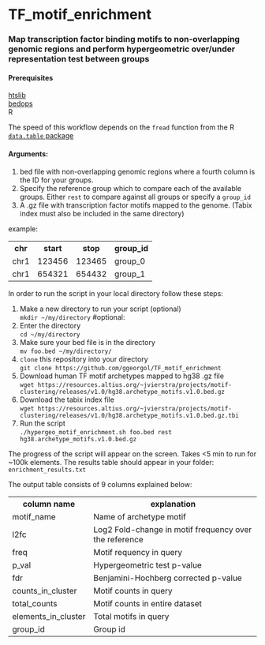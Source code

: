 # TF_motif_enrichment

<h3>Map transcription factor binding motifs to non-overlapping genomic regions and perform hypergeometric over/under representation test between groups</h3>

<h4>Prerequisites</h4>

<a href="http://www.htslib.org/download/">htslib</a><br>
<a href="https://bedops.readthedocs.io/en/latest/">bedops</a><br>
R

The speed of this workflow depends on the `fread` function from the R <a href="https://cran.r-project.org/web/packages/data.table/vignettes/datatable-intro.html">`data.table` package</a>
<br>
<h4>Arguments:</h4>

1. bed file with non-overlapping genomic regions where a fourth column is the ID for your groups.
2. Specify the reference group which to compare each of the available groups. Either `rest` to compare against all groups or specify a `group_id`
3. A .gz file with transcription factor motifs mapped to the genome. (Tabix index must also be included in the same directory)

example:

<table>
  <tr>
    <th>chr</th>
    <th>start</th>
    <th>stop</th>
    <th>group_id</th>
  </tr>
  <tr>
    <td>chr1</td>
    <td>123456</td>
    <td>123465</td>
   <td>group_0</td>
  </tr>
  <tr>
    <td>chr1</td>
    <td>654321</td>
    <td>654432</td>
   <td>group_1</td>
  </tr>
</table>

In order to run the script in your local directory follow these steps:

1.    Make a new directory to run your script (optional)<br>`mkdir ~/my/directory` #optional: 
2.    Enter the directory<br>`cd ~/my/directory`
3.    Make sure your bed file is in the directory<br>`mv foo.bed ~/my/directory/`
4.    `clone` this repository into your directory<br>`git clone https://github.com/ggeorgol/TF_motif_enrichment`
5.    Download human TF motif archetypes mapped to hg38 .gz file<br>`wget https://resources.altius.org/~jvierstra/projects/motif-clustering/releases/v1.0/hg38.archetype_motifs.v1.0.bed.gz`
6.    Download the tabix index file<br>`wget https://resources.altius.org/~jvierstra/projects/motif-clustering/releases/v1.0/hg38.archetype_motifs.v1.0.bed.gz.tbi`
7.    Run the script<br>`./hypergeo_motif_enrichment.sh foo.bed rest hg38.archetype_motifs.v1.0.bed.gz`

The progress of the script will appear on the screen. Takes <5 min to run for ~100k elements. The results table should appear in your folder: `enrichment_results.txt`

The output table consists of 9 columns explained below:

<table>
  <tr>
    <th>column name</th>
    <th>explanation</th>
  </tr>
   <tr>
    <td>motif_name</td>
    <td>Name of archetype motif</td>
  </tr>
  <tr>
    <td>l2fc</td>
    <td>Log2 Fold-change in motif frequency over the reference</td>
  </tr>
  <tr>
    <td>freq</td>
    <td>Motif requency in query</td>
  </tr>
  <tr>
    <td>p_val</td>
    <td>Hypergeometric test p-value</td>
  </tr>
  <tr>
    <td>fdr</td>
    <td>Benjamini-Hochberg corrected p-value</td>
  </tr>
  <tr>
    <td>counts_in_cluster</td>
    <td>Motif counts in query</td>
  </tr>
  <tr>
    <td>total_counts</td>
    <td>Motif counts in entire dataset</td>
  </tr>
  <tr>
    <td>elements_in_cluster</td>
    <td>Total motifs in query</td>
  </tr>
  <tr>
    <td>group_id</td>
    <td>Group id</td>
  </tr>
